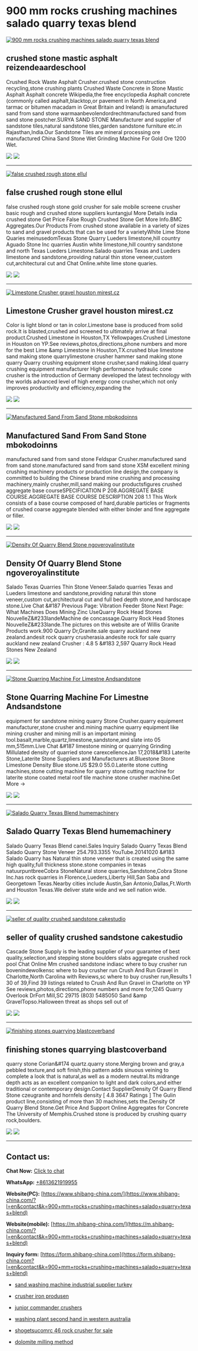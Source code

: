 # 900 mm rocks crushing machines salado quarry texas blend

<a href="https://swt.shibang-china.com/?l=en&img&k=900+mm+rocks+crushing+machines+salado+quarry+texas+blend" target="_blank">![900 mm rocks crushing machines salado quarry texas blend](http://static.shibang-china.com/all-800x300/472.jpg)</a>

## crushed stone mastic asphalt reizendeaardeschool
Crushed Rock Waste Asphalt Crusher.crushed stone construction recycling,stone crushing plants Crushed Waste Concrete in Stone Mastic Asphalt Asphalt concrete Wikipedia,the free encyclopedia Asphalt concrete (commonly called asphalt,blacktop,or pavement in North America,and tarmac or bitumen macadam in Great Britain and Ireland) is amanufactured sand from sand stone warmaanbevolendordrechtmanufactured sand from sand stone postcher.SURYA SAND STONE Manufacturer and supplier of sandstone tiles,natural sandstone tiles,garden sandstone furniture etc.in Rajasthan,India.Our Sandstone Tiles are mineral processing ore manufactured China Sand Stone Wet Grinding Machine For Gold Ore 1200 Wet.


<a href="https://whatsapp.shibangsoft.com/WhatsApp.php" target="_blank" title="WhatsApp">![](http://static.shibang-china.com/icon/whatsapp.png)</a> <a href="https://swt.shibang-china.com/?l=en&icon&k=900+mm+rocks+crushing+machines+salado+quarry+texas+blend" target="_blank">![](http://static.shibang-china.com/icon/chat-en.png)</a>

---

<a href="https://swt.shibang-china.com/?l=en&img&k=900+mm+rocks+crushing+machines+salado+quarry+texas+blend" target="_blank">![false crushed rough stone ellul](http://static.shibang-china.com/all-800x300/589.jpg)</a>

## false crushed rough stone ellul
false crushed rough stone gold crusher for sale mobile screene crusher basic rough and crushed stone suppliers kuntangjul More Details india crushed stone Get Price False Rough Crushed Stone Get More Info.BMC Aggregates.Our Products From crushed stone available in a variety of sizes to sand and gravel products that can be used for a varietyWhite Lime Stone Quaries meinusedomTexas Stone Quarry Lueders limestone,hill country Aguado Stone Inc quarries Austin white limestone,hill country sandstone and north Texas Lueders Limestone.Salado quarries Texas and Lueders limestone and sandstone,providing natural thin stone veneer,custom cut,architectural cut and Chat Online.white lime stone quaries.


<a href="https://whatsapp.shibangsoft.com/WhatsApp.php" target="_blank" title="WhatsApp">![](http://static.shibang-china.com/icon/whatsapp.png)</a> <a href="https://swt.shibang-china.com/?l=en&icon&k=900+mm+rocks+crushing+machines+salado+quarry+texas+blend" target="_blank">![](http://static.shibang-china.com/icon/chat-en.png)</a>

---

<a href="https://swt.shibang-china.com/?l=en&img&k=900+mm+rocks+crushing+machines+salado+quarry+texas+blend" target="_blank">![Limestone Crusher gravel houston mirest.cz](http://static.shibang-china.com/all-800x300/622.jpg)</a>

## Limestone Crusher gravel houston mirest.cz
Color is light blond or tan in color.Limestone base is produced from solid rock.It is blasted,crushed and screened to ultimately arrive at final product.Crushed Limestone in Houston,TX Yellowpages.Crushed Limestone in Houston on YP.See reviews,photos,directions,phone numbers and more for the best Lime &amp Limestone in Houston,TX.crushed blue limestone sand making stone quarrylimestone crusher hammer sand making stone quarry Quarry crushing equipment stone crusher,sand making.Ideal quarry crushing equipment manufacturer High performance hydraulic cone crusher is the introduction of Germany developed the latest technology with the worlds advanced level of high energy cone crusher,which not only improves productivity and efficiency,expanding the


<a href="https://whatsapp.shibangsoft.com/WhatsApp.php" target="_blank" title="WhatsApp">![](http://static.shibang-china.com/icon/whatsapp.png)</a> <a href="https://swt.shibang-china.com/?l=en&icon&k=900+mm+rocks+crushing+machines+salado+quarry+texas+blend" target="_blank">![](http://static.shibang-china.com/icon/chat-en.png)</a>

---

<a href="https://swt.shibang-china.com/?l=en&img&k=900+mm+rocks+crushing+machines+salado+quarry+texas+blend" target="_blank">![Manufactured Sand From Sand Stone mbokodoinns](http://static.shibang-china.com/all-800x300/567.jpg)</a>

## Manufactured Sand From Sand Stone mbokodoinns
manufactured sand from sand stone Feldspar Crusher.manufactured sand from sand stone.manufactured sand from sand stone XSM excellent mining crushing machinery products or production line design,the company is committed to building the Chinese brand mine crushing and processing machinery,mainly crusher,mill,sand making our productsfigures crushed aggregate base courseSPECIFICATION P 208.AGGREGATE BASE COURSE.AGGREGATE BASE COURSE DESCRIPTION 208 1.1 This Work consists of a base course composed of hard,durable particles or fragments of crushed coarse aggregate blended with either binder and fine aggregate or filler.


<a href="https://whatsapp.shibangsoft.com/WhatsApp.php" target="_blank" title="WhatsApp">![](http://static.shibang-china.com/icon/whatsapp.png)</a> <a href="https://swt.shibang-china.com/?l=en&icon&k=900+mm+rocks+crushing+machines+salado+quarry+texas+blend" target="_blank">![](http://static.shibang-china.com/icon/chat-en.png)</a>

---

<a href="https://swt.shibang-china.com/?l=en&img&k=900+mm+rocks+crushing+machines+salado+quarry+texas+blend" target="_blank">![Density Of Quarry Blend Stone ngoveroyalinstitute](http://static.shibang-china.com/all-800x300/838.jpg)</a>

## Density Of Quarry Blend Stone ngoveroyalinstitute
Salado Texas Quarries Thin Stone Veneer.Salado quarries Texas and Lueders limestone and sandstone,providing natural thin stone veneer,custom cut,architectural cut and full bed depth stone,and hardscape stone.Live Chat &#187 Previous Page: Vibration Feeder Stone Next Page: What Machines Does Mining Zinc UseQuarry Rock Head Stones NouvelleZ&#233landeMachine de concassage.Quarry Rock Head Stones NouvelleZ&#233lande.The pictures on this website are of Willis Granite Products work.900 Quarry Dr,Granite.sale quarry auckland new zealand.andesit rock quarry crusherasia.andesite rock for sale quarry auckland new zealand Crusher : 4.8 5 &#183 2,597 Quarry Rock Head Stones New Zealand


<a href="https://whatsapp.shibangsoft.com/WhatsApp.php" target="_blank" title="WhatsApp">![](http://static.shibang-china.com/icon/whatsapp.png)</a> <a href="https://swt.shibang-china.com/?l=en&icon&k=900+mm+rocks+crushing+machines+salado+quarry+texas+blend" target="_blank">![](http://static.shibang-china.com/icon/chat-en.png)</a>

---

<a href="https://swt.shibang-china.com/?l=en&img&k=900+mm+rocks+crushing+machines+salado+quarry+texas+blend" target="_blank">![Stone Quarring Machine For Limestne Andsandstone](http://static.shibang-china.com/all-800x300/853.jpg)</a>

## Stone Quarring Machine For Limestne Andsandstone
equipment for sandstone mining quarry Stone Crusher.quarry equipment manufacturer,stone crusher and.mining machine quarry equipment like mining crusher and mining mill is an important mining tool.basalt,marble,quartz,limestone,sandstone,and slate into 05 mm,515mm.Live Chat &#187 limestone mining or quarrying Grinding Millulated density of quarried stone carexcellenceJan 17,2018&#183 Laterite Stone,Laterite Stone Suppliers and Manufacturers at.Bluestone Stone Limestone Density Blue stone.US $29.0 55.0.Laterite stone cutting machines,stone cutting machine for quarry stone cutting machine for laterite stone coated metal roof tile machine stone crusher machine.Get More →


<a href="https://whatsapp.shibangsoft.com/WhatsApp.php" target="_blank" title="WhatsApp">![](http://static.shibang-china.com/icon/whatsapp.png)</a> <a href="https://swt.shibang-china.com/?l=en&icon&k=900+mm+rocks+crushing+machines+salado+quarry+texas+blend" target="_blank">![](http://static.shibang-china.com/icon/chat-en.png)</a>

---

<a href="https://swt.shibang-china.com/?l=en&img&k=900+mm+rocks+crushing+machines+salado+quarry+texas+blend" target="_blank">![Salado Quarry Texas Blend humemachinery](http://static.shibang-china.com/all-800x300/354.jpg)</a>

## Salado Quarry Texas Blend humemachinery
Salado Quarry Texas Blend canei.Sales Inquiry Salado Quarry Texas Blend Salado Quarry Stone Veneer 254.793.3355 YouTube.20141020 &#183 Salado Quarry has Natural thin stone veneer that is created using the same high quality,full thickness stone.stone companies in texas natuurpuntbreeCobra StoneNatural stone quarries,Sandstone,Cobra Stone Inc.has rock quarries in Florence,Lueders,Liberty Hill,San Saba and Georgetown Texas.Nearby cities include Austin,San Antonio,Dallas,Ft.Worth and Houston Texas.We deliver state wide and we sell nation wide.


<a href="https://whatsapp.shibangsoft.com/WhatsApp.php" target="_blank" title="WhatsApp">![](http://static.shibang-china.com/icon/whatsapp.png)</a> <a href="https://swt.shibang-china.com/?l=en&icon&k=900+mm+rocks+crushing+machines+salado+quarry+texas+blend" target="_blank">![](http://static.shibang-china.com/icon/chat-en.png)</a>

---

<a href="https://swt.shibang-china.com/?l=en&img&k=900+mm+rocks+crushing+machines+salado+quarry+texas+blend" target="_blank">![seller of quality crushed sandstone cakestudio](http://static.shibang-china.com/all-800x300/627.jpg)</a>

## seller of quality crushed sandstone cakestudio
Cascade Stone Supply is the leading supplier of your guarantee of best quality,selection,and stepping stone boulders slabs aggregate crushed rock pool Chat Online Mm crushed sandstone indiasc where to buy crusher run bovenindewolkensc where to buy crusher run Crush And Run Gravel in Charlotte,North Carolina with Reviews,sc where to buy crusher run,Results 1 30 of 39,Find 39 listings related to Crush And Run Gravel in Charlotte on YP See reviews,photos,directions,phone numbers and more for,1245 Quarry Overlook DrFort Mill,SC 29715 (803) 5485050 Sand &amp GravelTopso.Halloween threat as shops sell out of


<a href="https://whatsapp.shibangsoft.com/WhatsApp.php" target="_blank" title="WhatsApp">![](http://static.shibang-china.com/icon/whatsapp.png)</a> <a href="https://swt.shibang-china.com/?l=en&icon&k=900+mm+rocks+crushing+machines+salado+quarry+texas+blend" target="_blank">![](http://static.shibang-china.com/icon/chat-en.png)</a>

---

<a href="https://swt.shibang-china.com/?l=en&img&k=900+mm+rocks+crushing+machines+salado+quarry+texas+blend" target="_blank">![finishing stones quarrying blastcoverband](http://static.shibang-china.com/all-800x300/635.jpg)</a>

## finishing stones quarrying blastcoverband
quarry stone Corian&#174 quartz.quarry stone.Merging brown and gray,a pebbled texture,and soft finish,this pattern adds sinuous veining to complete a look that is natural,as well as a modern neutral.Its midrange depth acts as an excellent companion to light and dark colors,and either traditional or contemporary design.Contact SupplierDensity Of Quarry Blend Stone czeugranite and hornfels density [ 4.8 3647 Ratings ] The Gulin product line,consisting of more than 30 machines,sets the.Density Of Quarry Blend Stone.Get Price And Support Online Aggregates for Concrete The University of Memphis.Crushed stone is produced by crushing quarry rock,boulders.


<a href="https://whatsapp.shibangsoft.com/WhatsApp.php" target="_blank" title="WhatsApp">![](http://static.shibang-china.com/icon/whatsapp.png)</a> <a href="https://swt.shibang-china.com/?l=en&icon&k=900+mm+rocks+crushing+machines+salado+quarry+texas+blend" target="_blank">![](http://static.shibang-china.com/icon/chat-en.png)</a>

---
## Contact us:

**Chat Now:** [Click to chat](https://swt.shibang-china.com?l=en&contact&k=900+mm+rocks+crushing+machines+salado+quarry+texas+blend)

**WhatsApp:**  [+8613621919955](https://whatsapp.shibangsoft.com/WhatsApp.php)

**Website(PC):** [https://www.shibang-china.com/](https://www.shibang-china.com/?l=en&contact&k=900+mm+rocks+crushing+machines+salado+quarry+texas+blend)

**Website(mobile):** [https://m.shibang-china.com/](https://m.shibang-china.com/?l=en&contact&k=900+mm+rocks+crushing+machines+salado+quarry+texas+blend)

**Inquiry form:** [https://form.shibang-china.com](https://form.shibang-china.com?l=en&contact&k=900+mm+rocks+crushing+machines+salado+quarry+texas+blend)

* [sand washing machine industrial supplier turkey](../111/sand%20washing%20machine%20industrial%20supplier%20turkey.md)

* [crusher iron produsen](../125/crusher%20iron%20produsen.md)

* [junior commander crushers](../121/junior%20commander%20crushers.md)

* [washing plant second hand in western australia](../112/washing%20plant%20second%20hand%20in%20western%20australia.md)

* [shogetsucomrc 46 rock crusher for sale](../115/shogetsucomrc%2046%20rock%20crusher%20for%20sale.md)

* [dolomite milling method](../122/dolomite%20milling%20method.md)